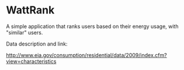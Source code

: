 WattRank
========

A simple application that ranks users based on their energy usage, with "similar" users. 

Data description and link:

http://www.eia.gov/consumption/residential/data/2009/index.cfm?view=characteristics
